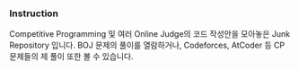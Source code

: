 ### Instruction

Competitive Programming 및 여러 Online Judge의 코드 작성안을 모아놓은
Junk Repository 입니다. BOJ 문제의 풀이를 열람하거나, Codeforces, AtCoder 등 CP 문제들의 제 풀이 또한 볼 수 있습니다.